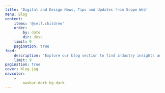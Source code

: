 ```yaml
---
title: 'Digital and Design News, Tips and Updates from Scope Web'
menu: Blog
content:
    items: '@self.children'
    order:
        by: date
        dir: desc
    limit: 9
    pagination: true
feed:
    description: 'Explore our blog section to find industry insights and news, our own thoughts and what drives us forward to create amazing services for our clients.'
    limit: 9
pagination: true
cover: blog.jpg
navcolor:
    -
        navbar-dark bg-dark
---
```

